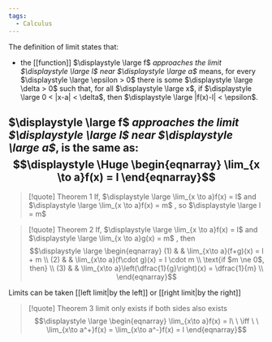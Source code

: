```yaml
---
tags:
  - Calculus
---
```

The definition of limit states that:
- the [[function]] $\displaystyle \large f$ *approaches the limit $\displaystyle \large l$ near $\displaystyle \large a$* means, for every $\displaystyle \large \epsilon > 0$  there is some $\displaystyle \large \delta > 0$  such that, for all $\displaystyle \large x$, if $\displaystyle \large 0 < |x-a| < \delta$, then $\displaystyle \large |f(x)-l| < \epsilon$.

$\displaystyle \large f$ *approaches the limit $\displaystyle \large l$ near $\displaystyle \large a$*, is the same as:
$$\displaystyle \Huge \begin{eqnarray} 
\lim_{x \to a}f(x) = l
\end{eqnarray}$$
---

>[!quote] Theorem 1
> If, $\displaystyle \large \lim_{x \to a}f(x) = l$ and  $\displaystyle \large \lim_{x \to a}f(x) = m$ , so $\displaystyle \large l = m$

>[!quote] Theorem 2
> If, $\displaystyle \large \lim_{x \to a}f(x) = l$ and  $\displaystyle \large \lim_{x \to a}g(x) = m$ , then
>$$\displaystyle \large \begin{eqnarray} 
(1) & & \lim_{x\to a}(f+g)(x) = l + m \\
(2) & & \lim_{x\to a}(f\cdot g)(x) = l \cdot m \\
\text{if $m \ne 0$, then} \\
(3) & & \lim_{x\to a}\left(\dfrac{1}{g}\right)(x) = \dfrac{1}{m} \\
\end{eqnarray}$$

Limits can be taken [[left limit|by the left]] or [[right limit|by the right]]

>[!quote] Theorem 3
>limit only exists if both sides also exists
>$$\displaystyle \large \begin{eqnarray} 
\lim_{x\to a}f(x) = l\ \ \iff \ \ 
\lim_{x\to a^+}f(x) = \lim_{x\to a^-}f(x) = l 
\end{eqnarray}$$

